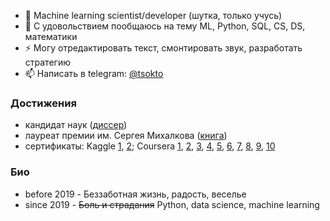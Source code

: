 <!--
### Всем привет 👋
**ts-zhigmytov/ts-zhigmytov/** очень ✨ _важный_ ✨ репозиторий, потому что его `README.md` (этот файл) будет висеть в профиле.

Here are some ideas to get you started:

- 🔭 I’m currently working at Elsevier on various NLP tasks
- 🌱 I’m currently learning ...
- 👯 I’m looking to collaborate on ...
- 🤔 I’m looking for help with ...
- 💬 Ask me about ...
- 📫 How to reach me: ...
- 😄 Pronouns: ...
- ⚡ Fun fact: ...
- 🌱 В данный момент: kaggle, coursera, mlcourse, etc.
-->
- 🔭 Machine learning scientist/developer (шутка, только учусь)
- 🤔 С удовольствием пообщаюсь на тему ML, Python, SQL, CS, DS, математики
- ⚡ Могу отредактировать текст, смонтировать звук, разработать стратегию
- 📫 Написать в telegram: [@tsokto](https://t.me/tsokto)


### Достижения 
- кандидат наук ([диссер](http://www.bsu.ru/dissers/?did=726))
- лауреат премии им. Сергея Михалкова ([книга](https://detlit.ru/kvantonavty.-pyatyy-fakultet/))
- сертификаты: Kaggle [1](https://www.kaggle.com/learn/certification/tsokto/python), [2](https://www.kaggle.com/learn/certification/tsokto/intro-to-machine-learning); Coursera [1](https://www.coursera.org/account/accomplishments/records/3RXFEZBSBQQC), [2](https://www.coursera.org/account/accomplishments/records/3RXFEZBSBQQC), [3](https://www.coursera.org/account/accomplishments/records/PM7D86GKEAQE), [4](https://www.coursera.org/account/accomplishments/records/Z9FMDK2ENA4A), [5](https://www.coursera.org/account/accomplishments/records/RRV7274GE6CU), [6](https://www.coursera.org/account/accomplishments/records/U3URF3H8VXWP), [7](https://www.coursera.org/account/accomplishments/verify/YEGD2BGVL29X), [8](https://www.coursera.org/account/accomplishments/verify/SCRSZYLULZL6), [9](https://www.coursera.org/account/accomplishments/verify/J5PTHXY34KN5), [10](https://www.coursera.org/account/accomplishments/verify/TUN7TBQ5DCFV)
 

### Био
- before 2019 - Беззаботная жизнь, радость, веселье
- since 2019 - ~~Боль и страдания~~ Python, data science, machine learning
